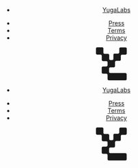 <!doctype html>
<html data-n-head-ssr lang="en" data-n-head="%7B%22lang%22:%7B%22ssr%22:%22en%22%7D%7D">
  <head>
    <title>Welcome to Yuga Labs, Home of BAYC, MAYC, Otherside, Cryptopunks, and Meebits</title><meta data-n-head="ssr" charset="utf-8"><meta data-n-head="ssr" name="robots" content="index, follow"><meta data-n-head="ssr" name="viewport" content="width=device-width,initial-scale=1,viewport-fit=cover"><meta data-n-head="ssr" data-hid="description" name="description" content="Powered by ApeCoin and shaping web3 through storytelling, experiences, and community. From the creators of Bored Ape Yacht Club."><meta data-n-head="ssr" data-hid="og:title" property="og:title" content="Welcome to Yuga Labs, Home of BAYC, MAYC, Otherside, Cryptopunks, and Meebits"><meta data-n-head="ssr" data-hid="og:description" property="og:description" content="Powered by ApeCoin and shaping web3 through storytelling, experiences, and community. From the creators of Bored Ape Yacht Club."><meta data-n-head="ssr" data-hid="og:image" property="og:image" content="https://yugalabs.io/share.jpg"><meta data-n-head="ssr" data-hid="og:url" property="og:url" content="https://yugalabs.io"><meta data-n-head="ssr" data-hid="twitter:card" name="twitter:card" content="summary_large_image"><meta data-n-head="ssr" data-hid="twitter:creator" name="twitter:creator" content="@yugalabs"><meta data-n-head="ssr" data-hid="twitter:title" name="twitter:title" content="Welcome to Yuga Labs, Home of BAYC, MAYC, Otherside, Cryptopunks, and Meebits"><meta data-n-head="ssr" data-hid="twitter:description" name="twitter:description" content="Powered by ApeCoin and shaping web3 through storytelling, experiences, and community. From the creators of Bored Ape Yacht Club."><meta data-n-head="ssr" data-hid="twitter:image:src" name="twitter:image:src" content="https://yugalabs.io/share.jpg"><meta data-n-head="ssr" name="apple-mobile-web-app-capable" content="yes"><meta data-n-head="ssr" name="apple-mobile-web-app-status-bar-style" content="default"><meta data-n-head="ssr" data-hid="charset" charset="utf-8"><meta data-n-head="ssr" data-hid="mobile-web-app-capable" name="mobile-web-app-capable" content="yes"><meta data-n-head="ssr" data-hid="og:type" name="og:type" property="og:type" content="website"><link data-n-head="ssr" rel="icon" type="image/x-icon" href="/favicon.ico"><link data-n-head="ssr" data-hid="shortcut-icon" rel="shortcut icon" href="/_nuxt/icons/icon_64x64.7c5bcb.png"><link data-n-head="ssr" data-hid="apple-touch-icon" rel="apple-touch-icon" href="/_nuxt/icons/icon_512x512.7c5bcb.png" sizes="512x512"><link data-n-head="ssr" rel="manifest" href="/_nuxt/manifest.616c62eb.json" data-hid="manifest" crossorigin="use-credentials"><link rel="preload" href="/_nuxt/16cf980.js" as="script"><link rel="preload" href="/_nuxt/905a0b5.js" as="script"><link rel="preload" href="/_nuxt/css/7a3f40f.css" as="style"><link rel="preload" href="/_nuxt/46a2da0.js" as="script"><link rel="preload" href="/_nuxt/css/e6e4e21.css" as="style"><link rel="preload" href="/_nuxt/3ab46fc.js" as="script"><link rel="stylesheet" href="/_nuxt/css/7a3f40f.css"><link rel="stylesheet" href="/_nuxt/css/e6e4e21.css"><link rel="preload" href="/_nuxt/static/1648561271/state.js" as="script"><link rel="preload" href="/_nuxt/static/1648561271/payload.js" as="script"><link rel="preload" href="/_nuxt/static/1648561271/manifest.js" as="script">
  </head>
  <body>
    <div data-server-rendered="true" id="__nuxt"><!----><div id="__layout"><div><header class="header"><div class="header__el header__el --white"><ul class="header__nav --left"><li><a href="/" aria-current="page" class="nuxt-link-exact-active nuxt-link-active">
          YugaLabs
        </a></li></ul> <ul class="header__nav --right"><li class="external"><a href="https://press.yugalabs.io" target="_blank">
          Press
        </a></li><li class="internal"><a href="/terms">
          Terms
        </a></li><li class="internal"><a href="/privacy">
          Privacy
        </a></li></ul> <div class="logo"><div><svg width="72" height="77" viewBox="0 0 72 77" fill="none" xmlns="http://www.w3.org/2000/svg"><path fill-rule="evenodd" clip-rule="evenodd" d="M17.3781 2.81803C17.3771 2.07095 17.0716 1.35476 16.5288 0.826499C15.986 0.298234 15.2501 0.00101025 14.4824 0L2.8957 0C2.12771 0 1.39118 0.296899 0.848135 0.825383C0.305087 1.35387 2.66589e-06 2.07064 2.66589e-06 2.81803V14.094C-0.00051385 14.4642 0.0740307 14.8309 0.21937 15.173C0.364709 15.5151 0.577993 15.826 0.846986 16.0878C1.11598 16.3495 1.43539 16.5571 1.78695 16.6985C2.1385 16.84 2.51529 16.9125 2.8957 16.912H10.6568C11.4224 16.9171 12.1549 17.2166 12.6945 17.7452C13.234 18.2739 13.5368 18.9888 13.5368 19.7339V29.3144C13.5368 30.0622 13.8417 30.7793 14.3847 31.3084C14.9276 31.8375 15.6641 32.1353 16.4325 32.1363H24.2564C25.0243 32.1363 25.7609 32.4332 26.3039 32.9617C26.847 33.4901 27.1521 34.2069 27.1521 34.9543V41.8484C27.1521 42.5961 26.8471 43.3133 26.3042 43.8424C25.7612 44.3715 25.0247 44.6692 24.2564 44.6702H16.3828C15.6148 44.6702 14.8783 44.9671 14.3353 45.4956C13.7922 46.0241 13.4871 46.7409 13.4871 47.4883V58.7642C13.4882 59.5113 13.7936 60.2275 14.3364 60.7557C14.8792 61.284 15.6152 61.5812 16.3828 61.5822H24.272C25.04 61.5822 25.7766 61.8791 26.3196 62.4076C26.8627 62.9361 27.1677 63.6529 27.1677 64.4003V74.0739C27.1672 74.4443 27.2417 74.8111 27.387 75.1535C27.5323 75.4958 27.7455 75.8069 28.0145 76.069C28.2834 76.3311 28.6028 76.539 28.9544 76.6809C29.306 76.8227 29.6828 76.8958 30.0634 76.8958L68.935 77C69.704 77 70.4415 76.7027 70.9853 76.1735C71.5291 75.6443 71.8346 74.9266 71.8346 74.1781V62.8946C71.8346 62.1462 71.5291 61.4284 70.9853 60.8992C70.4415 60.37 69.704 60.0727 68.935 60.0727H33.5477C33.1673 60.0732 32.7905 60.0007 32.4389 59.8592C32.0874 59.7178 31.768 59.5102 31.499 59.2484C31.23 58.9867 31.0167 58.6758 30.8714 58.3337C30.726 57.9916 30.6515 57.6249 30.652 57.2547V49.4454C30.652 48.698 30.9571 47.9812 31.5001 47.4528C32.0432 46.9243 32.7797 46.6274 33.5477 46.6274H41.658C42.0384 46.6279 42.4152 46.5553 42.7667 46.4139C43.1183 46.2725 43.4377 46.0649 43.7067 45.8031C43.9757 45.5413 44.189 45.2305 44.3343 44.8884C44.4796 44.5462 44.5542 44.1796 44.5537 43.8093V34.3892C44.5537 33.6418 44.8588 32.925 45.4018 32.3965C45.9449 31.868 46.6814 31.5711 47.4494 31.5711H55.2693C55.6499 31.5716 56.0269 31.4991 56.3787 31.3577C56.7304 31.2163 57.0501 31.0088 57.3194 30.7471C57.5887 30.4854 57.8024 30.1746 57.9482 29.8324C58.0939 29.4903 58.1689 29.1235 58.1689 28.7531V20.0126C58.1674 19.6422 58.2409 19.2752 58.3852 18.9324C58.5296 18.5897 58.7419 18.2781 59.0101 18.0153C59.2783 17.7525 59.5972 17.5437 59.9483 17.4009C60.2995 17.2581 60.6762 17.1841 61.0568 17.1831H69.1043C69.8706 17.1841 70.6059 16.8891 71.1489 16.3629C71.6918 15.8367 71.9979 15.1223 72 14.3766V3.1006C72.0005 2.73039 71.926 2.36372 71.7806 2.02159C71.6353 1.67946 71.422 1.36861 71.153 1.10683C70.884 0.84505 70.5646 0.637495 70.2131 0.496053C69.8615 0.354612 69.4847 0.282064 69.1043 0.282567H57.5176C57.1372 0.282064 56.7604 0.354612 56.4089 0.496053C56.0573 0.637495 55.7379 0.84505 55.4689 1.10683C55.1999 1.36861 54.9866 1.67946 54.8413 2.02159C54.6959 2.36372 54.6214 2.73039 54.6219 3.1006V11.8373C54.6209 12.5843 54.3155 13.3005 53.7726 13.8288C53.2298 14.3571 52.4939 14.6543 51.7262 14.6553H43.6787C43.2981 14.6548 42.9211 14.7273 42.5694 14.8687C42.2176 15.0101 41.8979 15.2176 41.6286 15.4793C41.3593 15.7411 41.1456 16.0519 40.9999 16.394C40.8541 16.7362 40.7791 17.1029 40.7791 17.4733V26.8973C40.7791 27.6447 40.474 28.3615 39.931 28.89C39.3879 29.4185 38.6514 29.7154 37.8834 29.7154H33.8263C33.0586 29.7144 32.3227 29.4171 31.7799 28.8889C31.237 28.3606 30.9316 27.6444 30.9306 26.8973V18.0423C30.9316 17.2975 30.6297 16.5827 30.0908 16.0539C29.5519 15.5251 28.8198 15.2255 28.0545 15.2204H20.2738C19.8934 15.2209 19.5166 15.1484 19.165 15.0069C18.8135 14.8655 18.4941 14.658 18.2251 14.3962C17.9561 14.1344 17.7428 13.8235 17.5975 13.4814C17.4521 13.1393 17.3776 12.7726 17.3781 12.4024V2.81803Z" fill="currentColor"></path></svg></div></div></div><div class="header__el header__el --black"><ul class="header__nav --left"><li><a href="/" aria-current="page" class="nuxt-link-exact-active nuxt-link-active">
          YugaLabs
        </a></li></ul> <ul class="header__nav --right"><li class="external"><a href="https://press.yugalabs.io" target="_blank">
          Press
        </a></li><li class="internal"><a href="/terms">
          Terms
        </a></li><li class="internal"><a href="/privacy">
          Privacy
        </a></li></ul> <div class="logo"><div><svg width="72" height="77" viewBox="0 0 72 77" fill="none" xmlns="http://www.w3.org/2000/svg"><path fill-rule="evenodd" clip-rule="evenodd" d="M17.3781 2.81803C17.3771 2.07095 17.0716 1.35476 16.5288 0.826499C15.986 0.298234 15.2501 0.00101025 14.4824 0L2.8957 0C2.12771 0 1.39118 0.296899 0.848135 0.825383C0.305087 1.35387 2.66589e-06 2.07064 2.66589e-06 2.81803V14.094C-0.00051385 14.4642 0.0740307 14.8309 0.21937 15.173C0.364709 15.5151 0.577993 15.826 0.846986 16.0878C1.11598 16.3495 1.43539 16.5571 1.78695 16.6985C2.1385 16.84 2.51529 16.9125 2.8957 16.912H10.6568C11.4224 16.9171 12.1549 17.2166 12.6945 17.7452C13.234 18.2739 13.5368 18.9888 13.5368 19.7339V29.3144C13.5368 30.0622 13.8417 30.7793 14.3847 31.3084C14.9276 31.8375 15.6641 32.1353 16.4325 32.1363H24.2564C25.0243 32.1363 25.7609 32.4332 26.3039 32.9617C26.847 33.4901 27.1521 34.2069 27.1521 34.9543V41.8484C27.1521 42.5961 26.8471 43.3133 26.3042 43.8424C25.7612 44.3715 25.0247 44.6692 24.2564 44.6702H16.3828C15.6148 44.6702 14.8783 44.9671 14.3353 45.4956C13.7922 46.0241 13.4871 46.7409 13.4871 47.4883V58.7642C13.4882 59.5113 13.7936 60.2275 14.3364 60.7557C14.8792 61.284 15.6152 61.5812 16.3828 61.5822H24.272C25.04 61.5822 25.7766 61.8791 26.3196 62.4076C26.8627 62.9361 27.1677 63.6529 27.1677 64.4003V74.0739C27.1672 74.4443 27.2417 74.8111 27.387 75.1535C27.5323 75.4958 27.7455 75.8069 28.0145 76.069C28.2834 76.3311 28.6028 76.539 28.9544 76.6809C29.306 76.8227 29.6828 76.8958 30.0634 76.8958L68.935 77C69.704 77 70.4415 76.7027 70.9853 76.1735C71.5291 75.6443 71.8346 74.9266 71.8346 74.1781V62.8946C71.8346 62.1462 71.5291 61.4284 70.9853 60.8992C70.4415 60.37 69.704 60.0727 68.935 60.0727H33.5477C33.1673 60.0732 32.7905 60.0007 32.4389 59.8592C32.0874 59.7178 31.768 59.5102 31.499 59.2484C31.23 58.9867 31.0167 58.6758 30.8714 58.3337C30.726 57.9916 30.6515 57.6249 30.652 57.2547V49.4454C30.652 48.698 30.9571 47.9812 31.5001 47.4528C32.0432 46.9243 32.7797 46.6274 33.5477 46.6274H41.658C42.0384 46.6279 42.4152 46.5553 42.7667 46.4139C43.1183 46.2725 43.4377 46.0649 43.7067 45.8031C43.9757 45.5413 44.189 45.2305 44.3343 44.8884C44.4796 44.5462 44.5542 44.1796 44.5537 43.8093V34.3892C44.5537 33.6418 44.8588 32.925 45.4018 32.3965C45.9449 31.868 46.6814 31.5711 47.4494 31.5711H55.2693C55.6499 31.5716 56.0269 31.4991 56.3787 31.3577C56.7304 31.2163 57.0501 31.0088 57.3194 30.7471C57.5887 30.4854 57.8024 30.1746 57.9482 29.8324C58.0939 29.4903 58.1689 29.1235 58.1689 28.7531V20.0126C58.1674 19.6422 58.2409 19.2752 58.3852 18.9324C58.5296 18.5897 58.7419 18.2781 59.0101 18.0153C59.2783 17.7525 59.5972 17.5437 59.9483 17.4009C60.2995 17.2581 60.6762 17.1841 61.0568 17.1831H69.1043C69.8706 17.1841 70.6059 16.8891 71.1489 16.3629C71.6918 15.8367 71.9979 15.1223 72 14.3766V3.1006C72.0005 2.73039 71.926 2.36372 71.7806 2.02159C71.6353 1.67946 71.422 1.36861 71.153 1.10683C70.884 0.84505 70.5646 0.637495 70.2131 0.496053C69.8615 0.354612 69.4847 0.282064 69.1043 0.282567H57.5176C57.1372 0.282064 56.7604 0.354612 56.4089 0.496053C56.0573 0.637495 55.7379 0.84505 55.4689 1.10683C55.1999 1.36861 54.9866 1.67946 54.8413 2.02159C54.6959 2.36372 54.6214 2.73039 54.6219 3.1006V11.8373C54.6209 12.5843 54.3155 13.3005 53.7726 13.8288C53.2298 14.3571 52.4939 14.6543 51.7262 14.6553H43.6787C43.2981 14.6548 42.9211 14.7273 42.5694 14.8687C42.2176 15.0101 41.8979 15.2176 41.6286 15.4793C41.3593 15.7411 41.1456 16.0519 40.9999 16.394C40.8541 16.7362 40.7791 17.1029 40.7791 17.4733V26.8973C40.7791 27.6447 40.474 28.3615 39.931 28.89C39.3879 29.4185 38.6514 29.7154 37.8834 29.7154H33.8263C33.0586 29.7144 32.3227 29.4171 31.7799 28.8889C31.237 28.3606 30.9316 27.6444 30.9306 26.8973V18.0423C30.9316 17.2975 30.6297 16.5827 30.0908 16.0539C29.5519 15.5251 28.8198 15.2255 28.0545 15.2204H20.2738C19.8934 15.2209 19.5166 15.1484 19.165 15.0069C18.8135 14.8655 18.4941 14.658 18.2251 14.3962C17.9561 14.1344 17.7428 13.8235 17.5975 13.4814C17.4521 13.1393 17.3776 12.7726 17.3781 12.4024V2.81803Z" fill="currentColor"></path></svg></div></div></div></header> <div class="webgl"></div> <!----> <div style="display:none"><div><div data-src="/_nuxt/image/7013ba.png" data-webp="/_nuxt/image/86af7f.webp" style="display:none"></div><div data-src="/_nuxt/image/72cbac.png" data-webp="/_nuxt/image/5f5c0b.webp" style="display:none"></div><div data-src="/_nuxt/image/3d87f5.png" data-webp="/_nuxt/image/9aecd5.webp" style="display:none"></div><div data-src="/_nuxt/image/2e9623.png" data-webp="/_nuxt/image/6f66fc.webp" style="display:none"></div><div data-src="/_nuxt/image/39ae87.png" data-webp="/_nuxt/image/2633fc.webp" style="display:none"></div><div data-src="/_nuxt/image/218417.png" data-webp="/_nuxt/image/5aac51.webp" style="display:none"></div><div data-src="/_nuxt/image/7e707b.png" data-webp="/_nuxt/image/1d16f0.webp" style="display:none"></div><div data-src="/_nuxt/image/259eaa.png" data-webp="/_nuxt/image/8b9404.webp" style="display:none"></div><div data-src="/_nuxt/image/35c149.png" data-webp="/_nuxt/image/f35436.webp" style="display:none"></div><div data-src="/_nuxt/image/12f7a5.png" data-webp="/_nuxt/image/7c6d49.webp" style="display:none"></div><div data-src="/_nuxt/image/cba20b.png" data-webp="/_nuxt/image/f6c65f.webp" style="display:none"></div><div data-src="/_nuxt/image/f8db3e.png" data-webp="/_nuxt/image/ec18db.webp" style="display:none"></div><div data-src="/_nuxt/image/6bea91.png" data-webp="/_nuxt/image/7b01e9.webp" style="display:none"></div><div data-src="/_nuxt/image/50c040.png" data-webp="/_nuxt/image/983d0d.webp" style="display:none"></div><div data-src="/_nuxt/image/5262f8.png" data-webp="/_nuxt/image/fa7b4a.webp" style="display:none"></div></div><div><div data-src="/_nuxt/image/91130f.png" data-webp="/_nuxt/image/7378a7.webp" style="display:none"></div><div data-src="/_nuxt/image/7e0f77.png" data-webp="/_nuxt/image/905aba.webp" style="display:none"></div><div data-src="/_nuxt/image/f5e5e8.png" data-webp="/_nuxt/image/3d848e.webp" style="display:none"></div><div data-src="/_nuxt/image/2a7e3e.png" data-webp="/_nuxt/image/7863d7.webp" style="display:none"></div><div data-src="/_nuxt/image/8f6e00.png" data-webp="/_nuxt/image/b47ba9.webp" style="display:none"></div><div data-src="/_nuxt/image/3b1846.png" data-webp="/_nuxt/image/0d383c.webp" style="display:none"></div><div data-src="/_nuxt/image/59aace.png" data-webp="/_nuxt/image/bf70db.webp" style="display:none"></div><div data-src="/_nuxt/image/fd53ee.png" data-webp="/_nuxt/image/c1733a.webp" style="display:none"></div><div data-src="/_nuxt/image/45cf40.png" data-webp="/_nuxt/image/7554cf.webp" style="display:none"></div><div data-src="/_nuxt/image/aad892.png" data-webp="/_nuxt/image/aec26f.webp" style="display:none"></div><div data-src="/_nuxt/image/0d2537.png" data-webp="/_nuxt/image/6f9cc2.webp" style="display:none"></div><div data-src="/_nuxt/image/672f49.png" data-webp="/_nuxt/image/f716e6.webp" style="display:none"></div><div data-src="/_nuxt/image/9da2d8.png" data-webp="/_nuxt/image/309f46.webp" style="display:none"></div><div data-src="/_nuxt/image/5b3076.png" data-webp="/_nuxt/image/056b0d.webp" style="display:none"></div><div data-src="/_nuxt/image/e9dd16.png" data-webp="/_nuxt/image/3e8ff2.webp" style="display:none"></div><div data-src="/_nuxt/image/1fce4b.png" data-webp="/_nuxt/image/d35d1b.webp" style="display:none"></div><div data-src="/_nuxt/image/4a4e46.png" data-webp="/_nuxt/image/92b855.webp" style="display:none"></div><div data-src="/_nuxt/image/382e08.png" data-webp="/_nuxt/image/ae1d15.webp" style="display:none"></div><div data-src="/_nuxt/image/fa7e9c.png" data-webp="/_nuxt/image/bf150c.webp" style="display:none"></div></div><div><div data-src="/_nuxt/image/012d7f.png" data-webp="/_nuxt/image/63629e.webp" style="display:none"></div><div data-src="/_nuxt/image/02a69f.png" data-webp="/_nuxt/image/b25ce2.webp" style="display:none"></div><div data-src="/_nuxt/image/e6cc7e.png" data-webp="/_nuxt/image/667502.webp" style="display:none"></div><div data-src="/_nuxt/image/a532fc.png" data-webp="/_nuxt/image/2e528a.webp" style="display:none"></div><div data-src="/_nuxt/image/9c3180.png" data-webp="/_nuxt/image/c6c733.webp" style="display:none"></div><div data-src="/_nuxt/image/2c570d.png" data-webp="/_nuxt/image/6b7cdd.webp" style="display:none"></div><div data-src="/_nuxt/image/d5d85d.png" data-webp="/_nuxt/image/1651a8.webp" style="display:none"></div><div data-src="/_nuxt/image/9a6c80.png" data-webp="/_nuxt/image/43102d.webp" style="display:none"></div><div data-src="/_nuxt/image/7b432a.png" data-webp="/_nuxt/image/06de4c.webp" style="display:none"></div><div data-src="/_nuxt/image/a78505.png" data-webp="/_nuxt/image/a756dc.webp" style="display:none"></div><div data-src="/_nuxt/image/7a6275.png" data-webp="/_nuxt/image/0751de.webp" style="display:none"></div><div data-src="/_nuxt/image/d2226b.png" data-webp="/_nuxt/image/1f4e36.webp" style="display:none"></div><div data-src="/_nuxt/image/f1b1f5.png" data-webp="/_nuxt/image/796a9a.webp" style="display:none"></div><div data-src="/_nuxt/image/8489f6.png" data-webp="/_nuxt/image/3c3093.webp" style="display:none"></div><div data-src="/_nuxt/image/d518bc.png" data-webp="/_nuxt/image/9b1c1a.webp" style="display:none"></div><div data-src="/_nuxt/image/0f2d6e.png" data-webp="/_nuxt/image/7f718e.webp" style="display:none"></div><div data-src="/_nuxt/image/d6f3b4.png" data-webp="/_nuxt/image/6698cd.webp" style="display:none"></div><div data-src="/_nuxt/image/97c157.png" data-webp="/_nuxt/image/b48c91.webp" style="display:none"></div></div><div><div data-src="/_nuxt/image/f46607.png" data-webp="/_nuxt/image/e1db78.webp" style="display:none"></div><div data-src="/_nuxt/image/9de9d6.png" data-webp="/_nuxt/image/86e196.webp" style="display:none"></div><div data-src="/_nuxt/image/b7cbd5.png" data-webp="/_nuxt/image/9f2b24.webp" style="display:none"></div><div data-src="/_nuxt/image/1ceef6.png" data-webp="/_nuxt/image/bd95bb.webp" style="display:none"></div><div data-src="/_nuxt/image/afd8d2.png" data-webp="/_nuxt/image/c58446.webp" style="display:none"></div><div data-src="/_nuxt/image/f2bf41.png" data-webp="/_nuxt/image/316d7d.webp" style="display:none"></div><div data-src="/_nuxt/image/b8c0cb.png" data-webp="/_nuxt/image/a3fd2c.webp" style="display:none"></div><div data-src="/_nuxt/image/e12d49.png" data-webp="/_nuxt/image/166455.webp" style="display:none"></div><div data-src="/_nuxt/image/3646ab.png" data-webp="/_nuxt/image/0d25f2.webp" style="display:none"></div><div data-src="/_nuxt/image/363338.png" data-webp="/_nuxt/image/a612b7.webp" style="display:none"></div><div data-src="/_nuxt/image/3f68f3.png" data-webp="/_nuxt/image/b605fc.webp" style="display:none"></div><div data-src="/_nuxt/image/9f7a02.png" data-webp="/_nuxt/image/e60059.webp" style="display:none"></div><div data-src="/_nuxt/image/b4a1b3.png" data-webp="/_nuxt/image/d0aa6b.webp" style="display:none"></div><div data-src="/_nuxt/image/b6bf18.png" data-webp="/_nuxt/image/0b5d88.webp" style="display:none"></div><div data-src="/_nuxt/image/d6bde9.png" data-webp="/_nuxt/image/afe56b.webp" style="display:none"></div><div data-src="/_nuxt/image/d6ca4e.png" data-webp="/_nuxt/image/5a785b.webp" style="display:none"></div><div data-src="/_nuxt/image/105778.png" data-webp="/_nuxt/image/91e4d9.webp" style="display:none"></div></div><div><div data-src="/_nuxt/image/731edc.jpeg" data-webp="/_nuxt/image/451411.webp" style="display:none"></div><div data-src="/_nuxt/image/d62182.jpeg" data-webp="/_nuxt/image/0ac016.webp" style="display:none"></div><div data-src="/_nuxt/image/475804.jpeg" data-webp="/_nuxt/image/c82534.webp" style="display:none"></div><div data-src="/_nuxt/image/59621b.jpeg" data-webp="/_nuxt/image/3999de.webp" style="display:none"></div><div data-src="/_nuxt/image/b0e5b2.jpeg" data-webp="/_nuxt/image/0f0c2a.webp" style="display:none"></div><div data-src="/_nuxt/image/9847ea.jpeg" data-webp="/_nuxt/image/3e39f9.webp" style="display:none"></div><div data-src="/_nuxt/image/128ba7.jpeg" data-webp="/_nuxt/image/4980c2.webp" style="display:none"></div><div data-src="/_nuxt/image/996886.jpeg" data-webp="/_nuxt/image/766e7c.webp" style="display:none"></div><div data-src="/_nuxt/image/58e349.jpeg" data-webp="/_nuxt/image/5fa3cb.webp" style="display:none"></div><div data-src="/_nuxt/image/ae1721.jpeg" data-webp="/_nuxt/image/ef7789.webp" style="display:none"></div><div data-src="/_nuxt/image/9e1cb3.jpeg" data-webp="/_nuxt/image/ac23f6.webp" style="display:none"></div><div data-src="/_nuxt/image/1f046f.jpeg" data-webp="/_nuxt/image/369e92.webp" style="display:none"></div><div data-src="/_nuxt/image/ed3eac.jpeg" data-webp="/_nuxt/image/a53882.webp" style="display:none"></div><div data-src="/_nuxt/image/03f347.jpeg" data-webp="/_nuxt/image/ede1b6.webp" style="display:none"></div><div data-src="/_nuxt/image/48dd38.jpeg" data-webp="/_nuxt/image/bc83dd.webp" style="display:none"></div><div data-src="/_nuxt/image/b8c84d.jpeg" data-webp="/_nuxt/image/d98702.webp" style="display:none"></div><div data-src="/_nuxt/image/511414.jpeg" data-webp="/_nuxt/image/b37178.webp" style="display:none"></div></div><div><div data-src="/_nuxt/image/d09e73.jpg" data-webp="/_nuxt/image/31b44e.webp" style="display:none"></div><div data-src="/_nuxt/image/957bcc.jpg" data-webp="/_nuxt/image/533811.webp" style="display:none"></div><div data-src="/_nuxt/image/f8bc3c.jpg" data-webp="/_nuxt/image/8ec9b3.webp" style="display:none"></div><div data-src="/_nuxt/image/100e83.jpg" data-webp="/_nuxt/image/4ec2e5.webp" style="display:none"></div><div data-src="/_nuxt/image/e70da7.jpg" data-webp="/_nuxt/image/ee64b1.webp" style="display:none"></div><div data-src="/_nuxt/image/a9a359.jpg" data-webp="/_nuxt/image/d747db.webp" style="display:none"></div><div data-src="/_nuxt/image/7c4af0.jpg" data-webp="/_nuxt/image/6b8e53.webp" style="display:none"></div><div data-src="/_nuxt/image/359c7b.jpg" data-webp="/_nuxt/image/a82c1b.webp" style="display:none"></div><div data-src="/_nuxt/image/807807.jpg" data-webp="/_nuxt/image/5ec89c.webp" style="display:none"></div><div data-src="/_nuxt/image/476edf.jpg" data-webp="/_nuxt/image/af7ab1.webp" style="display:none"></div><div data-src="/_nuxt/image/536e7b.jpg" data-webp="/_nuxt/image/f366f8.webp" style="display:none"></div><div data-src="/_nuxt/image/0aa6f9.jpg" data-webp="/_nuxt/image/181775.webp" style="display:none"></div><div data-src="/_nuxt/image/6af095.jpg" data-webp="/_nuxt/image/aaa06d.webp" style="display:none"></div><div data-src="/_nuxt/image/809096.jpg" data-webp="/_nuxt/image/2aa073.webp" style="display:none"></div><div data-src="/_nuxt/image/a358af.jpg" data-webp="/_nuxt/image/1bf507.webp" style="display:none"></div><div data-src="/_nuxt/image/cdd1f1.jpg" data-webp="/_nuxt/image/43e568.webp" style="display:none"></div></div></div></div></div></div><script defer src="/_nuxt/static/1648561271/state.js"></script><script src="/_nuxt/16cf980.js" defer></script><script src="/_nuxt/905a0b5.js" defer></script><script src="/_nuxt/46a2da0.js" defer></script><script src="/_nuxt/3ab46fc.js" defer></script>
  <!-- Cloudflare Pages Analytics --><script defer src='https://static.cloudflareinsights.com/beacon.min.js' data-cf-beacon='{"token": "97f87c89db1c4c02bb64a6770ca19f95"}'></script><!-- Cloudflare Pages Analytics --></body>
</html>
